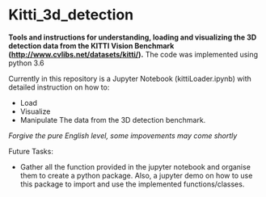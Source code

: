 # Kitti_3d_detection

**Tools and instructions for understanding, loading and visualizing the 3D detection data from the KITTI Vision Benchmark (http://www.cvlibs.net/datasets/kitti/).**
The code was implemented using python 3.6


Currently in this repository is a Jupyter Notebook (kittiLoader.ipynb) with detailed instruction on how to:
 - Load 
 - Visualize 
 - Manipulate 
 The data from the 3D detection benchmark. 
 
 *Forgive the pure English level, some impovements may come shortly*
 
 Future Tasks: 
  -  Gather all the function provided in the jupyter notebook and organise them to create a python package. Also, a jupyter demo on how to use this package to import and use the implemented functions/classes.
 
